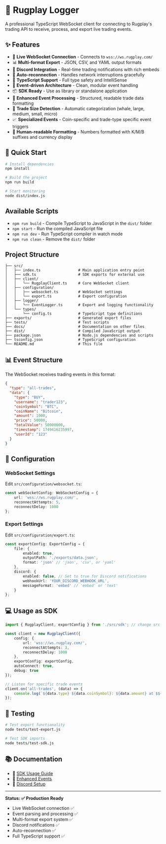 # 🎯 Rugplay Logger

A professional TypeScript WebSocket client for connecting to Rugplay's trading API to receive, process, and export live trading events.

## ✨ Features

- 🔌 **Live WebSocket Connection** - Connects to `wss://ws.rugplay.com/`
- 📊 **Multi-format Export** - JSON, CSV, and YAML output formats
- 🔔 **Discord Integration** - Real-time trading notifications with rich embeds
- 🔄 **Auto-reconnection** - Handles network interruptions gracefully
- 📝 **TypeScript Support** - Full type safety and IntelliSense
- 🎨 **Event-driven Architecture** - Clean, modular event handling
- 📦 **SDK Ready** - Use as library or standalone application
- 🚀 **Enhanced Event Processing** - Structured, readable trade data formatting
- 🐋 **Trade Size Detection** - Automatic categorization (whale, large, medium, small, micro)
- 📈 **Specialized Events** - Coin-specific and trade-type specific event triggers
- 🎯 **Human-readable Formatting** - Numbers formatted with K/M/B suffixes and currency display

## 🚀 Quick Start

```bash
# Install dependencies
npm install

# Build the project
npm run build

# Start monitoring
node dist/index.js
```

## Available Scripts

- `npm run build` - Compile TypeScript to JavaScript in the `dist/` folder
- `npm start` - Run the compiled JavaScript file
- `npm run dev` - Run TypeScript compiler in watch mode
- `npm run clean` - Remove the `dist/` folder

## Project Structure

```
├── src/
│   ├── index.ts                 # Main application entry point
│   ├── sdk.ts                   # SDK exports for external use
│   ├── client/
│   │   └── RugplayClient.ts     # Core WebSocket client
│   ├── configuration/
│   │   ├── websocket.ts         # WebSocket settings
│   │   └── export.ts            # Export configuration
│   ├── logger/
│   │   └── EventLogger.ts       # Export and logging functionality
│   └── types/
│       └── config.ts            # TypeScript type definitions
├── exports/                     # Generated export files
├── tests/                       # Test scripts
├── docs/                        # Documentation on other files
├── dist/                        # Compiled JavaScript output
├── package.json                 # Node.js dependencies and scripts
├── tsconfig.json                # TypeScript configuration
└── README.md                    # This file
```

## 📊 Event Structure

The WebSocket receives trading events in this format:

```json
{
  "type": "all-trades",
  "data": {
    "type": "BUY",
    "username": "trader123",
    "coinSymbol": "BTC",
    "coinName": "Bitcoin",
    "amount": 1000,
    "price": 50000,
    "totalValue": 50000000,
    "timestamp": 1749416235997,
    "userId": "123"
  }
}
```

## 🔧 Configuration

### WebSocket Settings
Edit `src/configuration/websocket.ts`:
```typescript
const webSocketConfig: WebSocketConfig = {
    url: 'wss://ws.rugplay.com/',
    reconnectAttempts: 5,
    reconnectDelay: 1000
};
```

### Export Settings
Edit `src/configuration/export.ts`:
```typescript
const exportConfig: ExportConfig = {
    file: {
        enabled: true,
        outputPath: './exports/data.json',
        format: 'json' // 'json', 'csv', or 'yaml'
    },
    discord: {
        enabled: false, // Set to true for Discord notifications
        webhookUrl: 'YOUR_DISCORD_WEBHOOK_URL',
        messageFormat: 'embed' // 'embed' or 'text'
    }
};
```

## 💻 Usage as SDK

```typescript
import { RugplayClient, exportConfig } from './src/sdk'; // change src to the folder that contains rugplay

const client = new RugplayClient({
    config: {
        url: 'wss://ws.rugplay.com/',
        reconnectAttempts: 3,
        reconnectDelay: 1000
    },
    exportConfig: exportConfig,
    autoConnect: true,
    debug: true
});

// Listen for specific trade events
client.on('all-trades', (data) => {
    console.log(`${data.type} ${data.coinSymbol}: ${data.amount} at $${data.price}`);
});
```

## 🧪 Testing

```bash
# Test export functionality
node tests/test-export.js

# Test SDK imports
node tests/test-sdk.js
```

## 📚 Documentation

- 📖 [SDK Usage Guide](./docs/SDK_USAGE.md)
- 📢 [Enhanced Events](./docs/ENHANCED_EVENT_HANDLER.md)
- 🔔 [Discord Setup](./docs/DISCORD_SETUP.md)

---

**Status: ✅ Production Ready**
- Live WebSocket connection ✅
- Event parsing and processing ✅
- Multi-format export system ✅  
- Discord notifications ✅
- Auto-reconnection ✅
- Full TypeScript support ✅
